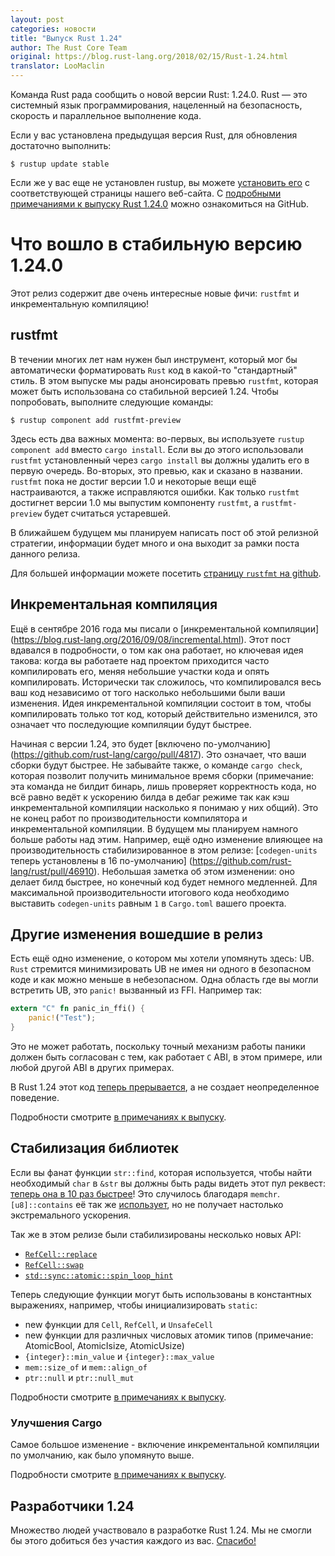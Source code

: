 ```yaml
---
layout: post
categories: новости
title: "Выпуск Rust 1.24"
author: The Rust Core Team
original: https://blog.rust-lang.org/2018/02/15/Rust-1.24.html
translator: LooMaclin
---
```


Команда Rust рада сообщить о новой версии Rust: 1.24.0. Rust — это системный
язык программирования, нацеленный на безопасность, скорость и параллельное
выполнение кода.

Если у вас установлена предыдущая версия Rust, для обновления достаточно
выполнить:

```
$ rustup update stable
```

Если же у вас еще не установлен rustup, вы можете [установить его][install] с
соответствующей страницы нашего веб-сайта. С
[подробными примечаниями к выпуску Rust 1.24.0][notes] можно ознакомиться на
GitHub.

[install]: https://www.rust-lang.org/install.html
[notes]: https://github.com/rust-lang/rust/blob/master/RELEASES.md#version-1240-2018-02-15

# Что вошло в стабильную версию 1.24.0

Этот релиз содержит две очень интересные новые фичи: `rustfmt` и инкрементальную
компиляцию!

<!--cut-->

## rustfmt

В течении многих лет нам нужен был инструмент, который мог бы автоматически
форматировать `Rust` код в какой-то "стандартный" стиль. В этом выпуске мы рады
анонсировать превью `rustfmt`, которая может быть использована со стабильной
версией 1.24. Чтобы попробовать, выполните следующие команды:

```
$ rustup component add rustfmt-preview
```

Здесь есть два важных момента: во-первых, вы используете `rustup component add`
вместо `cargo install`. Если вы до этого использовали `rustfmt` установленный
через `cargo install` вы должны удалить его в первую очередь. Во-вторых, это
превью, как и сказано в названии. `rustfmt` пока не достиг версии 1.0 и
некоторые вещи ещё настраиваются, а также исправляются ошибки. Как только
`rustfmt` достигнет версии 1.0 мы выпустим компоненту `rustfmt`, а
`rustfmt-preview` будет считаться устаревшей.

В ближайшем будущем мы планируем написать пост об этой релизной стратегии,
информации будет много и она выходит за рамки поста данного релиза.

Для большей информации можете посетить
[страницу `rustfmt` на github](https://github.com/rust-lang-nursery/rustfmt).

## Инкрементальная компиляция

Ещё в сентябре 2016 года мы писали о [инкрементальной компиляции]
(https://blog.rust-lang.org/2016/09/08/incremental.html). Этот пост вдавался в
подробности, о том как она работает, но ключевая идея такова: когда вы работаете
над проектом приходится часто компилировать его, меняя небольшие участки кода и
опять компилировать. Исторически так сложилось, что компилировался весь ваш код
независимо от того насколько небольшими были ваши изменения. Идея
инкрементальной компиляции состоит в том, чтобы компилировать только тот код,
который действительно изменился, это означает что последующие компиляции будут
быстрее.

Начиная с версии 1.24, это будет [включено по-умолчанию]
(https://github.com/rust-lang/cargo/pull/4817). Это означает, что ваши сборки
будут быстрее. Не забывайте также, о команде `cargo check`, которая позволит
получить минимальное время сборки (примечание: эта команда не билдит бинарь,
лишь проверяет корректность кода, но всё равно ведёт к ускорению билда в дебаг
режиме так как кэш инкрементальной компиляции насколько я понимаю у них общий).
Это не конец работ по производительности компилятора и инкрементальной
компиляции. В будущем мы планируем намного больше работы над этим. Например, ещё
одно изменение влияющее на производительность стабилизированное в этом релизе:
[`codegen-units` теперь установлены в 16 по-умолчанию]
(https://github.com/rust-lang/rust/pull/46910). Небольшая заметка об этом
изменении: оно делает билд быстрее, но конечный код будет немного медленней.
Для максимальной производительности итогового кода необходимо выставить
`codegen-units` равным `1` в `Cargo.toml` вашего проекта.

## Другие изменения вошедшие в релиз

Есть ещё одно изменение, о котором мы хотели упомянуть здесь: UB. `Rust`
стремится минимизировать UB не имея ни одного в безопасном коде и как можно
меньше в небезопасном. Одна область где вы могли встретить UB, это `panic!`
вызванный из FFI. Например так:

```rust
extern "C" fn panic_in_ffi() {
    panic!("Test");
}
```

Это не может работать, поскольку точный механизм работы паники должен быть
согласован с тем, как работает `C` ABI, в этом примере, или любой другой ABI в
других примерах.

В Rust 1.24 этот код
[теперь прерывается](https://github.com/rust-lang/rust/pull/46833), а не создает
неопределенное поведение.

Подробности смотрите [в примечаниях к выпуску][notes].

## Стабилизация библиотек

Если вы фанат функции `str::find`, которая используется, чтобы найти необходимый
`char` в `&str` вы должны быть рады видеть этот пул реквест:
[теперь она в 10 раз быстрее](https://github.com/rust-lang/rust/pull/46735)!
Это случилось благодаря `memchr`. `[u8]::contains` её так же
[использует](https://github.com/rust-lang/rust/pull/46713), но не получает
настолько экстремального ускорения.

Так же в этом релизе были стабилизированы несколько новых API:

- [`RefCell::replace`]
- [`RefCell::swap`]
- [`std::sync::atomic::spin_loop_hint`]

[`RefCell::replace`]: https://doc.rust-lang.org/std/cell/struct.RefCell.html#method.replace
[`RefCell::swap`]: https://doc.rust-lang.org/std/cell/struct.RefCell.html#method.swap
[`std::sync::atomic::spin_loop_hint`]: https://doc.rust-lang.org/std/sync/atomic/fn.spin_loop_hint.html

Теперь следующие функции могут быть использованы в константных выражениях,
например, чтобы инициализировать `static`:
- new функции для `Cell`, `RefCell`, и `UnsafeCell`
- new функции для различных числовых атомик типов (примечание: AtomicBool,
AtomicIsize, AtomicUsize)
- `{integer}::min_value` и `{integer}::max_value`
- `mem::size_of` и `mem::align_of`
- `ptr::null` и `ptr::null_mut`

Подробности смотрите [в примечаниях к выпуску][notes].

### Улучшения Cargo

Самое большое изменение - включение инкрементальной компиляции по умолчанию, как
было упомянуто выше.

Подробности смотрите [в примечаниях к выпуску][notes].

## Разработчики 1.24

Множество людей участвовало в разработке Rust 1.24. Мы не смогли бы этого
добиться без участия каждого из вас.
[Спасибо!](https://blog.rust-lang.org/2018/02/15/Rust-1.24.html)
